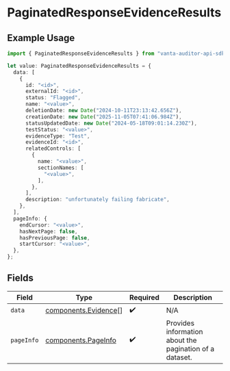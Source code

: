 # PaginatedResponseEvidenceResults

## Example Usage

```typescript
import { PaginatedResponseEvidenceResults } from "vanta-auditor-api-sdk/models/components";

let value: PaginatedResponseEvidenceResults = {
  data: [
    {
      id: "<id>",
      externalId: "<id>",
      status: "Flagged",
      name: "<value>",
      deletionDate: new Date("2024-10-11T23:13:42.656Z"),
      creationDate: new Date("2025-11-05T07:41:06.984Z"),
      statusUpdatedDate: new Date("2024-05-18T09:01:14.230Z"),
      testStatus: "<value>",
      evidenceType: "Test",
      evidenceId: "<id>",
      relatedControls: [
        {
          name: "<value>",
          sectionNames: [
            "<value>",
          ],
        },
      ],
      description: "unfortunately failing fabricate",
    },
  ],
  pageInfo: {
    endCursor: "<value>",
    hasNextPage: false,
    hasPreviousPage: false,
    startCursor: "<value>",
  },
};
```

## Fields

| Field                                                        | Type                                                         | Required                                                     | Description                                                  |
| ------------------------------------------------------------ | ------------------------------------------------------------ | ------------------------------------------------------------ | ------------------------------------------------------------ |
| `data`                                                       | [components.Evidence](../../models/components/evidence.md)[] | :heavy_check_mark:                                           | N/A                                                          |
| `pageInfo`                                                   | [components.PageInfo](../../models/components/pageinfo.md)   | :heavy_check_mark:                                           | Provides information about the pagination of a dataset.      |